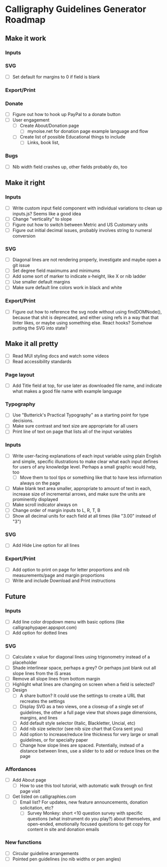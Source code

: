 # Calligraphy Guidelines Generator Roadmap

## Make it work

### Inputs

### SVG
- [ ] Set default for margins to 0 if field is blank

### Export/Print

### Donate
- [ ] Figure out how to hook up PayPal to a donate button
- [ ] User engagement
  - [ ] Create About/Donation page
    - [ ] mynoise.net for donation page example language and flow
  - [ ] Create list of possible Educational things to include
    - [ ] Links, book list,

### Bugs
- [ ] Nib width field crashes up, other fields probably do, too

## Make it right

### Inputs
- [ ] Write custom input field component with individual variations to clean up inputs.js? Seems like a good idea
- [ ] Change "verticality" to slope
- [ ] Figure out how to switch between Metric and US Customary units
- [ ] Figure out initial decimal issues, probably involves string to numeral conversion

### SVG
- [ ] Diagonal lines are not rendering properly, investigate and maybe open a git issue
- [ ] Set degree field maximums and minimums
- [ ] Add some sort of marker to indicate x-height, like X or nib ladder
- [ ] Use smaller default margins
- [ ] Make sure default line colors work in black and white

### Export/Print
- [ ] Figure out how to reference the svg node without using findDOMNode(), because that shit is deprecated, and either using refs in a way that that linter likes, or maybe using something else. React hooks? Somehow putting the SVG into state?

## Make it all pretty
- [ ] Read MUI styling docs and watch some videos
- [ ] Read accessibility standards

### Page layout
  - [ ] Add Title field at top, for use later as downloaded file name, and indicate what makes a good file name with example language
  
### Typography
- [ ] Use "Butterick's Practical Typography" as a starting point for type decisions.
- [ ] Make sure contrast and text size are appropriate for all users
- [ ] Print line of text on page that lists all of the input variables

### Inputs
- [ ] Write user-facing explanations of each input variable using plain English and simple, specific illustrations to make clear what each input defines for users of any knowledge level. Perhaps a small graphic would help, too
  - [ ] Move them to tool tips or something like that to have less information always on the page
- [ ] Make blank text area smaller, appropriate to amount of text in each, increase size of incremental arrows, and make sure the units are prominently displayed
- [ ] Make scroll indicator always on
- [ ] Change order of margin inputs to L, R, T, B
- [ ] Show all decimal units for each field at all times (like "3.00" instead of "3")

### SVG
- [ ] Add Hide Line option for all lines

### Export/Print
- [ ] Add option to print on page for letter proportions and nib measurements/page and margin proportions
- [ ] Write and include Download and Print instructions

## Future

### Inputs
- [ ] Add line color dropdown menu with basic options (like calligraphypaper.appspot.com)
- [ ] Add option for dotted lines

### SVG
- [ ] Calculate x value for diagonal lines using trigonometry instead of a placeholder
- [ ] Shade interlinear space, perhaps a grey? Or perhaps just blank out all slope lines from the iS areas
- [ ] Remove all slope lines from bottom margin
- [ ] Highlight what lines are changing on screen when a field is selected?
- [ ] Design
  - [ ] A share button? It could use the settings to create a URL that recreates the settings
  - [ ] Display SVG as a two views, one a closeup of a single set of guidelines, the other a full page view that shows page dimensions, margins, and lines
  - [ ] Add default style selector (Italic, Blackletter, Uncial, etc)
  - [ ] Add nib size selector (see nib size chart that Cora sent you)
  - [ ] Add option to increase/reduce line thickness for very large or small guidelines, or for specialty paper
  - [ ] Change how slope lines are spaced. Potentially, instead of a distance between lines, use a slider to to add or reduce lines on the page
  
### Affordances
- [ ] Add About page
  - [ ] How to use this tool tutorial, with automatic walk through on first page visit
- [ ] Get listed on calligraphies.com
  - [ ] Email list? For updates, new feature announcements, donation solicitation, etc?
    - [ ] Survey Monkey: short <10 question survey with specific questions (what instrument do you play?) about themselves, and open-ended, emotionally focused questions to get copy for content in site and donation emails
 
### New functions
- [ ] Circular guideline arrangements
- [ ] Pointed pen guidelines (no nib widths or pen angles)
